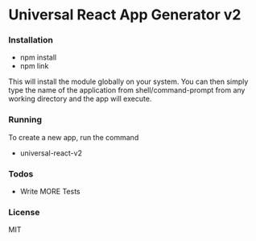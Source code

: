 # Universal React App Generator v2

### Installation

  - npm install
  - npm link
   
 This will install the module globally on your system. You can then simply type the name of the application from shell/command-prompt from any working directory and the app will execute.

### Running
To create a new app, run the command
  - universal-react-v2

  
### Todos
 - Write MORE Tests
 
### License

MIT